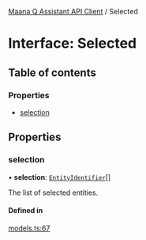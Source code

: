 [Maana Q Assistant API Client](../README.md) / Selected

# Interface: Selected

## Table of contents

### Properties

- [selection](Selected.md#selection)

## Properties

### selection

• **selection**: [`EntityIdentifier`](EntityIdentifier.md)[]

The list of selected entities.

#### Defined in

[models.ts:67](https://github.com/maana-io/q-assistant-client/blob/develop/src/models.ts#L67)
